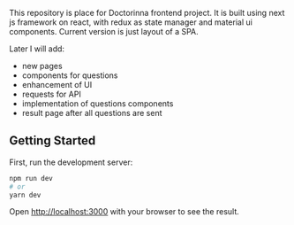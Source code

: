 This repository is place for Doctorinna frontend project. It is built using next js framework on react, with redux as state manager and material ui components. Current version is just layout of a SPA.

Later I will add:
 - new pages
 - components for questions
 - enhancement of UI
 - requests for API
 - implementation of questions components
 - result page after all questions are sent

## Getting Started

First, run the development server:

```bash
npm run dev
# or
yarn dev
```

Open [http://localhost:3000](http://localhost:3000) with your browser to see the result.



